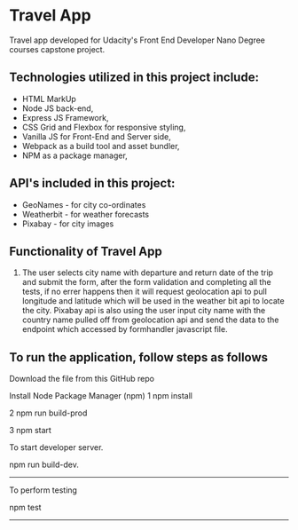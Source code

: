 
# Travel App

Travel app developed for Udacity's Front End Developer Nano Degree courses capstone project.

## Technologies utilized in this project include:

* HTML MarkUp
* Node JS back-end,
* Express JS Framework,
* CSS Grid and Flexbox for responsive styling,
* Vanilla JS for Front-End and Server side,
* Webpack as a build tool and asset bundler,
* NPM as a package manager,


## API's included in this project:
* GeoNames - for city co-ordinates
* Weatherbit - for weather forecasts
* Pixabay - for city images

## Functionality of Travel App

1. The user selects city name with departure and return date of the trip and submit the form, after the form validation and completing all the tests, if no errer happens then it will request geolocation api to pull longitude and latitude which will be used in the weather bit  api to locate the city.   Pixabay api is also using the user input city name  with the country name pulled off from geolocation api and send the data to the endpoint which accessed by formhandler javascript file. 

## To run the application, follow steps as follows

Download the file from this GitHub repo

Install Node Package Manager (npm)
1 npm install

2 npm run build-prod

3 npm start 

To start developer server.

npm run build-dev.

___________________

To perform testing

npm test

___________________



